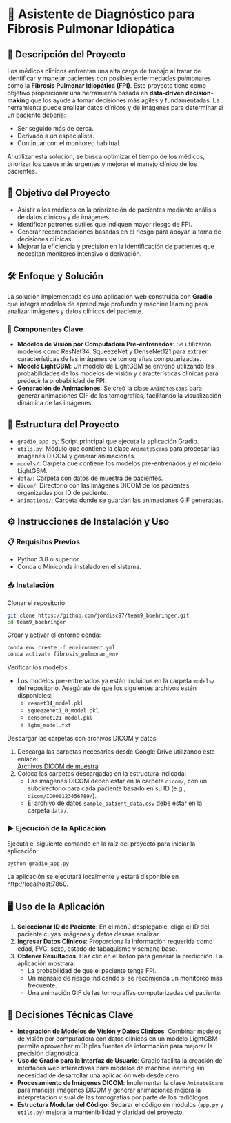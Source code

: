 # 🚀 Asistente de Diagnóstico para Fibrosis Pulmonar Idiopática

## 📜 **Descripción del Proyecto**
Los médicos clínicos enfrentan una alta carga de trabajo al tratar de identificar y manejar pacientes con posibles enfermedades pulmonares como la **Fibrosis Pulmonar Idiopática (FPI)**. Este proyecto tiene como objetivo proporcionar una herramienta basada en **data-driven decision-making** que los ayude a tomar decisiones más ágiles y fundamentadas. La herramienta puede analizar datos clínicos y de imágenes para determinar si un paciente debería:

- Ser seguido más de cerca.
- Derivado a un especialista.
- Continuar con el monitoreo habitual.

Al utilizar esta solución, se busca optimizar el tiempo de los médicos, priorizar los casos más urgentes y mejorar el manejo clínico de los pacientes.

## 🎯 **Objetivo del Proyecto**
- Asistir a los médicos en la priorización de pacientes mediante análisis de datos clínicos y de imágenes.
- Identificar patrones sutiles que indiquen mayor riesgo de FPI.
- Generar recomendaciones basadas en el riesgo para apoyar la toma de decisiones clínicas.
- Mejorar la eficiencia y precisión en la identificación de pacientes que necesitan monitoreo intensivo o derivación.

## 🛠️ **Enfoque y Solución**
La solución implementada es una aplicación web construida con **Gradio** que integra modelos de aprendizaje profundo y machine learning para analizar imágenes y datos clínicos del paciente.

### 🧩 **Componentes Clave**
- **Modelos de Visión por Computadora Pre-entrenados**: Se utilizaron modelos como ResNet34, SqueezeNet y DenseNet121 para extraer características de las imágenes de tomografías computarizadas.
- **Modelo LightGBM**: Un modelo de LightGBM se entrenó utilizando las probabilidades de los modelos de visión y características clínicas para predecir la probabilidad de FPI.
- **Generación de Animaciones**: Se creó la clase `AnimateScans` para generar animaciones GIF de las tomografías, facilitando la visualización dinámica de las imágenes.

## 📂 **Estructura del Proyecto**
- `gradio_app.py`: Script principal que ejecuta la aplicación Gradio.
- `utils.py`: Módulo que contiene la clase `AnimateScans` para procesar las imágenes DICOM y generar animaciones.
- `models/`: Carpeta que contiene los modelos pre-entrenados y el modelo LightGBM.
- `data/`: Carpeta con datos de muestra de pacientes.
- `dicom/`: Directorio con las imágenes DICOM de los pacientes, organizadas por ID de paciente.
- `animations/`: Carpeta donde se guardan las animaciones GIF generadas.

## ⚙️ **Instrucciones de Instalación y Uso**

### 📋 **Requisitos Previos**
- Python 3.8 o superior.
- Conda o Miniconda instalado en el sistema.

### 📥 **Instalación**
Clonar el repositorio:
```bash
git clone https://github.com/jordisc97/team9_boehringer.git
cd team9_boehringer
```
Crear y activar el entorno conda:
```bash
conda env create -f environment.yml
conda activate fibrosis_pulmonar_env
```
Verificar los modelos:
- Los modelos pre-entrenados ya están incluidos en la carpeta `models/` del repositorio. Asegúrate de que los siguientes archivos estén disponibles:
  - `resnet34_model.pkl`
  - `squeezenet1_0_model.pkl`
  - `densenet121_model.pkl`
  - `lgbm_model.txt`

Descargar las carpetas con archivos DICOM y datos:
1. Descarga las carpetas necesarias desde Google Drive utilizando este enlace:  
   [Archivos DICOM de muestra](https://drive.google.com/drive/folders/1ZXwMteDDFa1I9ihyeYkD70Urql4fUho5?usp=sharing)
2. Coloca las carpetas descargadas en la estructura indicada:
   - Las imágenes DICOM deben estar en la carpeta `dicom/`, con un subdirectorio para cada paciente basado en su ID (e.g., `dicom/ID000123456789/`).
   - El archivo de datos `sample_patient_data.csv` debe estar en la carpeta `data/`.

### ▶️ **Ejecución de la Aplicación**
Ejecuta el siguiente comando en la raíz del proyecto para iniciar la aplicación:
```bash
python gradio_app.py
```
La aplicación se ejecutará localmente y estará disponible en http://localhost:7860.

## 🖥️ **Uso de la Aplicación**
1. **Seleccionar ID de Paciente**: En el menú desplegable, elige el ID del paciente cuyas imágenes y datos deseas analizar.
2. **Ingresar Datos Clínicos**: Proporciona la información requerida como edad, FVC, sexo, estado de tabaquismo y semana base.
3. **Obtener Resultados**: Haz clic en el botón para generar la predicción. La aplicación mostrará:
   - La probabilidad de que el paciente tenga FPI.
   - Un mensaje de riesgo indicando si se recomienda un monitoreo más frecuente.
   - Una animación GIF de las tomografías computarizadas del paciente.

## 🧠 **Decisiones Técnicas Clave**
- **Integración de Modelos de Visión y Datos Clínicos**: Combinar modelos de visión por computadora con datos clínicos en un modelo LightGBM permite aprovechar múltiples fuentes de información para mejorar la precisión diagnóstica.
- **Uso de Gradio para la Interfaz de Usuario**: Gradio facilita la creación de interfaces web interactivas para modelos de machine learning sin necesidad de desarrollar una aplicación web desde cero.
- **Procesamiento de Imágenes DICOM**: Implementar la clase `AnimateScans` para manejar imágenes DICOM y generar animaciones mejora la interpretación visual de las tomografías por parte de los radiólogos.
- **Estructura Modular del Código**: Separar el código en módulos (`app.py` y `utils.py`) mejora la mantenibilidad y claridad del proyecto.